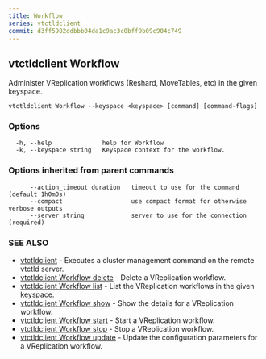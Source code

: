 ```yaml
---
title: Workflow
series: vtctldclient
commit: d3ff5982ddbbb04da1c9ac3c0bff9b09c904c749
---
```

## vtctldclient Workflow

Administer VReplication workflows (Reshard, MoveTables, etc) in the given keyspace.

```
vtctldclient Workflow --keyspace <keyspace> [command] [command-flags]
```

### Options

```
  -h, --help              help for Workflow
  -k, --keyspace string   Keyspace context for the workflow.
```

### Options inherited from parent commands

```
      --action_timeout duration   timeout to use for the command (default 1h0m0s)
      --compact                   use compact format for otherwise verbose outputs
      --server string             server to use for the connection (required)
```

### SEE ALSO

* [vtctldclient](../)	 - Executes a cluster management command on the remote vtctld server.
* [vtctldclient Workflow delete](./vtctldclient_workflow_delete/)	 - Delete a VReplication workflow.
* [vtctldclient Workflow list](./vtctldclient_workflow_list/)	 - List the VReplication workflows in the given keyspace.
* [vtctldclient Workflow show](./vtctldclient_workflow_show/)	 - Show the details for a VReplication workflow.
* [vtctldclient Workflow start](./vtctldclient_workflow_start/)	 - Start a VReplication workflow.
* [vtctldclient Workflow stop](./vtctldclient_workflow_stop/)	 - Stop a VReplication workflow.
* [vtctldclient Workflow update](./vtctldclient_workflow_update/)	 - Update the configuration parameters for a VReplication workflow.

